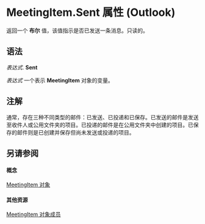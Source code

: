 
# MeetingItem.Sent 属性 (Outlook)

返回一个 **布尔** 值，该值指示是否已发送一条消息。只读的。


## 语法

 _表达式_. **Sent**

 _表达式_ 一个表示 **MeetingItem** 对象的变量。


## 注解

通常，存在三种不同类型的邮件：已发送、已投递和已保存。已发送的邮件是发送至收件人或公用文件夹的项目。已投递的邮件是在公用文件夹中创建的项目。已保存的邮件则是已创建并保存但尚未发送或投递的项目。


## 另请参阅


#### 概念


[MeetingItem 对象](b75730f5-b395-3d66-5acd-b64fd8fcd78f.md)
#### 其他资源


[MeetingItem 对象成员](9ae6a19d-d326-4c37-90d8-5ed9933672a0.md)